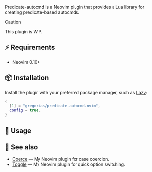 <!-- markdownlint-disable MD013 MD033 MD041 -->

Predicate-autocmd is a Neovim plugin that provides a Lua library for creating predicate-based autocmds.

> [!Caution]
> This plugin is WIP.

## ⚡️ Requirements

- Neovim 0.10+

## 📦 Installation

Install the plugin with your preferred package manager, such as [Lazy]:

```lua
{
  [1] = "gregorias/predicate-autocmd.nvim",
  config = true,
}
```

## 🚀 Usage

## 🔗 See also

- [Coerce](https://github.com/gregorias/coerce.nvim) — My Neovim plugin for case coercion.
- [Toggle](https://github.com/gregorias/toggle.nvim) — My Neovim plugin for quick option switching.

[Lazy]: https://github.com/folke/lazy.nvim
